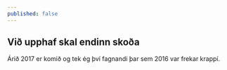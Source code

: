 ```yaml
---
published: false
---
```

## Við upphaf skal endinn skoða

Árið 2017 er komið og tek ég því fagnandi þar sem 2016 var frekar krappí. 
